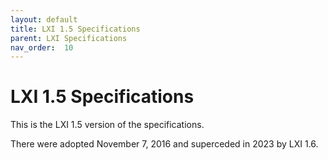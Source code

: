 ```yaml
---
layout: default
title: LXI 1.5 Specifications
parent: LXI Specifications
nav_order:  10
---
```

# LXI 1.5 Specifications

This is the LXI 1.5 version of  the specifications.

There were adopted November 7, 2016 and superceded in 2023 by LXI 1.6.

